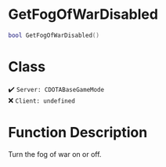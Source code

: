 # GetFogOfWarDisabled
```lua
bool GetFogOfWarDisabled()
```
# Class
✔️ `Server: CDOTABaseGameMode`  
❌ `Client: undefined`  

# Function Description
Turn the fog of war on or off.
